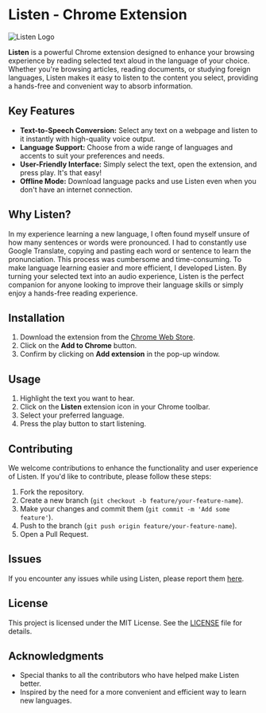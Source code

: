 # Listen - Chrome Extension

![Listen Logo](![png-normal](https://github.com/jvegav/Listen-Chrome-Extension/assets/111019484/37c38cb3-9151-4662-9b48-fbdf61d50aef)
)

**Listen** is a powerful Chrome extension designed to enhance your browsing experience by reading selected text aloud in the language of your choice. Whether you're browsing articles, reading documents, or studying foreign languages, Listen makes it easy to listen to the content you select, providing a hands-free and convenient way to absorb information.

## Key Features

- **Text-to-Speech Conversion:** Select any text on a webpage and listen to it instantly with high-quality voice output.
- **Language Support:** Choose from a wide range of languages and accents to suit your preferences and needs.
- **User-Friendly Interface:** Simply select the text, open the extension, and press play. It's that easy!
- **Offline Mode:** Download language packs and use Listen even when you don't have an internet connection.

## Why Listen?

In my experience learning a new language, I often found myself unsure of how many sentences or words were pronounced. I had to constantly use Google Translate, copying and pasting each word or sentence to learn the pronunciation. This process was cumbersome and time-consuming. To make language learning easier and more efficient, I developed Listen. By turning your selected text into an audio experience, Listen is the perfect companion for anyone looking to improve their language skills or simply enjoy a hands-free reading experience.

## Installation

1. Download the extension from the [Chrome Web Store](https://chromewebstore.google.com/detail/listen/ldeddijiebddhpfbjjhhpmnfgapaelgh?hl=es).
2. Click on the **Add to Chrome** button.
3. Confirm by clicking on **Add extension** in the pop-up window.

## Usage

1. Highlight the text you want to hear.
2. Click on the **Listen** extension icon in your Chrome toolbar.
3. Select your preferred language.
4. Press the play button to start listening.

## Contributing

We welcome contributions to enhance the functionality and user experience of Listen. If you'd like to contribute, please follow these steps:

1. Fork the repository.
2. Create a new branch (`git checkout -b feature/your-feature-name`).
3. Make your changes and commit them (`git commit -m 'Add some feature'`).
4. Push to the branch (`git push origin feature/your-feature-name`).
5. Open a Pull Request.

## Issues

If you encounter any issues while using Listen, please report them [here](https://github.com/yourusername/listen/issues).

## License

This project is licensed under the MIT License. See the [LICENSE](LICENSE) file for details.

## Acknowledgments

- Special thanks to all the contributors who have helped make Listen better.
- Inspired by the need for a more convenient and efficient way to learn new languages.
